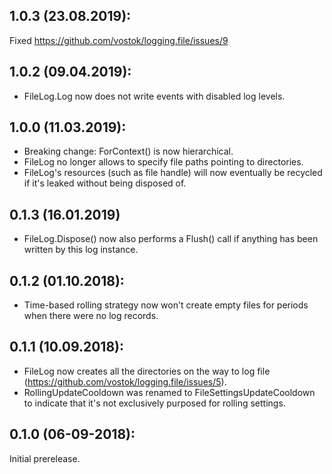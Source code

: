 ## 1.0.3 (23.08.2019):

Fixed https://github.com/vostok/logging.file/issues/9


## 1.0.2 (09.04.2019):

* FileLog.Log now does not write events with disabled log levels.


## 1.0.0 (11.03.2019):

* Breaking change: ForContext() is now hierarchical.
* FileLog no longer allows to specify file paths pointing to directories.
* FileLog's resources (such as file handle) will now eventually be recycled if it's leaked without being disposed of.


## 0.1.3 (16.01.2019)

* FileLog.Dispose() now also performs a Flush() call if anything has been written by this log instance.


## 0.1.2 (01.10.2018):

* Time-based rolling strategy now won't create empty files for periods when there were no log records.


## 0.1.1 (10.09.2018):

* FileLog now creates all the directories on the way to log file (https://github.com/vostok/logging.file/issues/5).
* RollingUpdateCooldown was renamed to FileSettingsUpdateCooldown to indicate that it's not exclusively purposed for rolling settings.


## 0.1.0 (06-09-2018): 

Initial prerelease.
